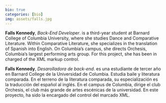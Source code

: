 ```yaml
---
bio: true
categories: [bio]
img: assets/falls.jpg
---
```


**Falls Kennedy**, *Back-End Developer*. is a third-year student at Barnard College of Columbia University, where she studies Dance and Comparative Literature. Within Comparative Literature, she specializes in the translation of Spanish into English. On Columbia’s campus, she directs Orchesis, Columbia’s largest performing arts group. For this project, she has been in charged of the XML markup control.

**Falls Kennedy**, *Desarolladora de back-end*. es una estudiante de tercer año en Barnard College de la Universidad de Columbia. Estudia baile y literatura comparada. En el terreno de la literatura comparada, su especialización es la traducción del español al inglés. En el campus de Columbia, dirige el club Orchesis, el club más grande de artes escénicas de la universidad. En este proyecto, ha sido la encargado del control del marcado XML.
